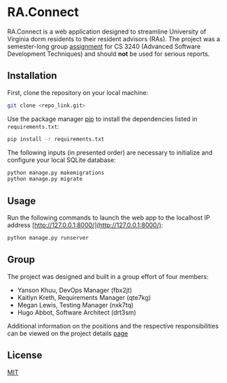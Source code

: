 # RA.Connect

RA.Connect is a web application designed to streamline University of Virginia dorm residents to their resident advisors (RAs). The project was a semester-long group [assignment](https://s24.cs3240.org/project.html#project-overview) for CS 3240 (Advanced Software Development Techniques) and should **not** be used for serious reports.

## Installation

First, clone the repository on your local machine:

```bash
git clone <repo_link.git>
```

Use the package manager [pip](https://pip.pypa.io/en/stable/) to install the dependencies listed in `requirements.txt`:

```bash
pip install -r requirements.txt
```

The following inputs (in presented order) are necessary to initialize and configure your local SQLite database:

```bash
python manage.py makemigrations
python manage.py migrate
```

## Usage

Run the following commands to launch the web app to the localhost IP address [http://127.0.0.1:8000/](http://127.0.0.1:8000/):

```bash
python manage.py runserver
```

## Group

The project was designed and built in a group effort of four members:

- Yanson Khuu, DevOps Manager (fbx2jt)
- Kaitlyn Kreth, Requirements Manager (qte7kg)
- Megan Lewis, Testing Manager (nxk7tq)
- Hugo Abbot, Software Architect (drt3sm)

Additional information on the positions and the respective responsibilities can be viewed on the project details [page](https://s24.cs3240.org/project.html#team-roles)

## License

[MIT](https://choosealicense.com/licenses/mit/)
